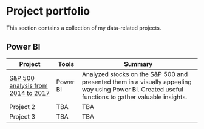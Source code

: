 # Project portfolio
This section contains a collection of my data-related projects.
## Power BI
|Project|Tools|Summary|
|-|-|-|
|[S&P 500 analysis from 2014 to 2017](https://github.com/max-montin/SP500)|Power BI|Analyzed stocks on the S&P 500 and presented them in a visually appealing way using Power BI. Created useful functions to gather valuable insights.|
|Project 2|TBA|TBA|
|Project 3|TBA|TBA|
